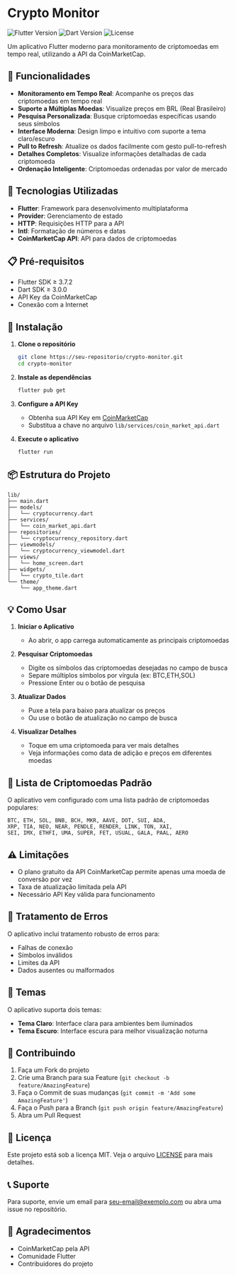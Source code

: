 # Crypto Monitor

![Flutter Version](https://img.shields.io/badge/flutter-%3E%3D3.7.2-blue.svg)
![Dart Version](https://img.shields.io/badge/dart-%3E%3D3.0.0-blue.svg)
![License](https://img.shields.io/badge/license-MIT-green.svg)

Um aplicativo Flutter moderno para monitoramento de criptomoedas em tempo real, utilizando a API da CoinMarketCap.

## 📱 Funcionalidades

- **Monitoramento em Tempo Real**: Acompanhe os preços das criptomoedas em tempo real
- **Suporte a Múltiplas Moedas**: Visualize preços em BRL (Real Brasileiro)
- **Pesquisa Personalizada**: Busque criptomoedas específicas usando seus símbolos
- **Interface Moderna**: Design limpo e intuitivo com suporte a tema claro/escuro
- **Pull to Refresh**: Atualize os dados facilmente com gesto pull-to-refresh
- **Detalhes Completos**: Visualize informações detalhadas de cada criptomoeda
- **Ordenação Inteligente**: Criptomoedas ordenadas por valor de mercado

## 🚀 Tecnologias Utilizadas

- **Flutter**: Framework para desenvolvimento multiplataforma
- **Provider**: Gerenciamento de estado
- **HTTP**: Requisições HTTP para a API
- **Intl**: Formatação de números e datas
- **CoinMarketCap API**: API para dados de criptomoedas

## 📋 Pré-requisitos

- Flutter SDK ≥ 3.7.2
- Dart SDK ≥ 3.0.0
- API Key da CoinMarketCap
- Conexão com a Internet

## 🔧 Instalação

1. **Clone o repositório**
   ```bash
   git clone https://seu-repositorio/crypto-monitor.git
   cd crypto-monitor
   ```

2. **Instale as dependências**
   ```bash
   flutter pub get
   ```

3. **Configure a API Key**
   - Obtenha sua API Key em [CoinMarketCap](https://coinmarketcap.com/api/)
   - Substitua a chave no arquivo `lib/services/coin_market_api.dart`

4. **Execute o aplicativo**
   ```bash
   flutter run
   ```

## 📦 Estrutura do Projeto

```
lib/
├── main.dart
├── models/
│   └── cryptocurrency.dart
├── services/
│   └── coin_market_api.dart
├── repositories/
│   └── cryptocurrency_repository.dart
├── viewmodels/
│   └── cryptocurrency_viewmodel.dart
├── views/
│   └── home_screen.dart
├── widgets/
│   └── crypto_tile.dart
└── theme/
    └── app_theme.dart
```

## 💡 Como Usar

1. **Iniciar o Aplicativo**
   - Ao abrir, o app carrega automaticamente as principais criptomoedas

2. **Pesquisar Criptomoedas**
   - Digite os símbolos das criptomoedas desejadas no campo de busca
   - Separe múltiplos símbolos por vírgula (ex: BTC,ETH,SOL)
   - Pressione Enter ou o botão de pesquisa

3. **Atualizar Dados**
   - Puxe a tela para baixo para atualizar os preços
   - Ou use o botão de atualização no campo de busca

4. **Visualizar Detalhes**
   - Toque em uma criptomoeda para ver mais detalhes
   - Veja informações como data de adição e preços em diferentes moedas

## 🔄 Lista de Criptomoedas Padrão

O aplicativo vem configurado com uma lista padrão de criptomoedas populares:
```
BTC, ETH, SOL, BNB, BCH, MKR, AAVE, DOT, SUI, ADA,
XRP, TIA, NEO, NEAR, PENDLE, RENDER, LINK, TON, XAI,
SEI, IMX, ETHFI, UMA, SUPER, FET, USUAL, GALA, PAAL, AERO
```

## ⚠️ Limitações

- O plano gratuito da API CoinMarketCap permite apenas uma moeda de conversão por vez
- Taxa de atualização limitada pela API
- Necessário API Key válida para funcionamento

## 🐛 Tratamento de Erros

O aplicativo inclui tratamento robusto de erros para:
- Falhas de conexão
- Símbolos inválidos
- Limites da API
- Dados ausentes ou malformados

## 🎨 Temas

O aplicativo suporta dois temas:
- **Tema Claro**: Interface clara para ambientes bem iluminados
- **Tema Escuro**: Interface escura para melhor visualização noturna

## 🤝 Contribuindo

1. Faça um Fork do projeto
2. Crie uma Branch para sua Feature (`git checkout -b feature/AmazingFeature`)
3. Faça o Commit de suas mudanças (`git commit -m 'Add some AmazingFeature'`)
4. Faça o Push para a Branch (`git push origin feature/AmazingFeature`)
5. Abra um Pull Request

## 📄 Licença

Este projeto está sob a licença MIT. Veja o arquivo [LICENSE](LICENSE) para mais detalhes.

## 📞 Suporte

Para suporte, envie um email para seu-email@exemplo.com ou abra uma issue no repositório.

## 🙏 Agradecimentos

- CoinMarketCap pela API
- Comunidade Flutter
- Contribuidores do projeto 